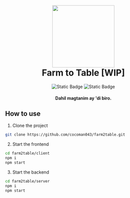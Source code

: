 <h1 align="center">
  <img width="200" src="https://img.freepik.com/premium-vector/agriculture-ecommerce-logo-design_406229-4.jpg?w=826">
  <br>
  Farm to Table [WIP]
  <br>
</h1>

<div align="center">
  <img alt="Static Badge" src="https://img.shields.io/badge/UPLB-maroon">
  <img alt="Static Badge" src="https://img.shields.io/badge/CMSC_100-blue">

</div>

<h4 align="center">Dahil magtanim ay 'di biro.</h4>

## How to use

1. Clone the project
```bash
git clone https://github.com/cocoman043/farm2table.git
```
2. Start the frontend
```bash
cd farm2table/client
npm i
npm start
```
3. Start the backend
```bash
cd farm2table/server
npm i
npm start
```
